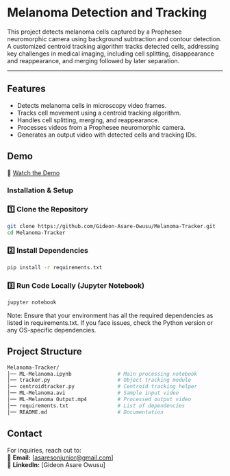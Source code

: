 # Melanoma Detection and Tracking 
This project detects melanoma cells captured by a Prophesee neuromorphic camera using background subtraction and contour detection. A customized centroid tracking algorithm tracks detected cells, addressing key challenges in medical imaging, including cell splitting, disappearance and reappearance, and merging followed by later separation.

---

## Features  

- Detects melanoma cells in microscopy video frames.  
- Tracks cell movement using a centroid tracking algorithm.  
- Handles cell splitting, merging, and reappearance.  
- Processes videos from a Prophesee neuromorphic camera.  
- Generates an output video with detected cells and tracking IDs.  

 
## Demo  
🔗 [Watch the Demo](https://github.com/Gideon-Asare-Owusu/Melonama-Tracker/blob/main/Examples/H-Stacked%20Video.mp4)  


### Installation & Setup  

### 1️⃣ Clone the Repository  
```bash
git clone https://github.com/Gideon-Asare-Owusu/Melanoma-Tracker.git
cd Melanoma-Tracker
```

### 2️⃣ Install Dependencies  
```bash
pip install -r requirements.txt
```
### 3️⃣ Run Code Locally (Jupyter Notebook) 
```bash
jupyter notebook
```
Note: Ensure that your environment has all the required dependencies as listed in requirements.txt. If you face issues, check the Python version or any OS-specific dependencies.

## Project Structure  
```bash
Melanoma-Tracker/  
│── ML-Melanoma.ipynb               # Main processing notebook  
│── tracker.py                      # Object tracking module  
│── centroidtracker.py              # Centroid tracking helper  
│── ML-Melanoma.avi                 # Sample input video  
│── ML-Melanoma Output.mp4          # Processed output video  
│── requirements.txt                # List of dependencies  
│── README.md                       # Documentation  
```

## Contact  
For inquiries, reach out to:  
📧 **Email:** [asaresonjunior@gmail.com]  
🔗 **LinkedIn:** [Gideon Asare Owusu]  

